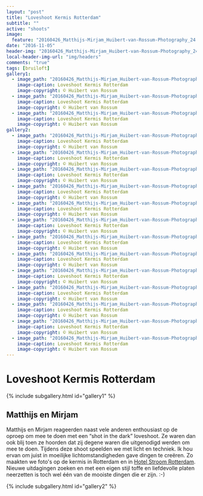 ```yaml
---
layout: "post"
title: "Loveshoot Kermis Rotterdam"
subtitle: ""
active: "shoots"
image:
  feature: "20160426_Matthijs-Mirjam_Huibert-van-Rossum-Photography_24.jpg"
date: "2016-11-05"
header-img: "20160426_Matthijs-Mirjam_Huibert-van-Rossum-Photography_24.jpg"
local-header-img-url: "img/headers"
comments: "true"
tags: [bruiloft]
gallery1:
  - image_path: "20160426_Matthijs-Mirjam_Huibert-van-Rossum-Photography_24.jpg"
    image-caption: Loveshoot Kermis Rotterdam
    image-copyright: © Huibert van Rossum
  - image_path: "20160426_Matthijs-Mirjam_Huibert-van-Rossum-Photography_01.jpg"
    image-caption: Loveshoot Kermis Rotterdam
    image-copyright: © Huibert van Rossum
  - image_path: "20160426_Matthijs-Mirjam_Huibert-van-Rossum-Photography_03.jpg"
    image-caption: Loveshoot Kermis Rotterdam
    image-copyright: © Huibert van Rossum
gallery2:
  - image_path: "20160426_Matthijs-Mirjam_Huibert-van-Rossum-Photography_04.jpg"
    image-caption: Loveshoot Kermis Rotterdam
    image-copyright: © Huibert van Rossum
  - image_path: "20160426_Matthijs-Mirjam_Huibert-van-Rossum-Photography_08.jpg"
    image-caption: Loveshoot Kermis Rotterdam
    image-copyright: © Huibert van Rossum
  - image_path: "20160426_Matthijs-Mirjam_Huibert-van-Rossum-Photography_15.jpg"
    image-caption: Loveshoot Kermis Rotterdam
    image-copyright: © Huibert van Rossum
  - image_path: "20160426_Matthijs-Mirjam_Huibert-van-Rossum-Photography_16.jpg"
    image-caption: Loveshoot Kermis Rotterdam
    image-copyright: © Huibert van Rossum
  - image_path: "20160426_Matthijs-Mirjam_Huibert-van-Rossum-Photography_17.jpg"
    image-caption: Loveshoot Kermis Rotterdam
    image-copyright: © Huibert van Rossum
  - image_path: "20160426_Matthijs-Mirjam_Huibert-van-Rossum-Photography_21.jpg"
    image-caption: Loveshoot Kermis Rotterdam
    image-copyright: © Huibert van Rossum
  - image_path: "20160426_Matthijs-Mirjam_Huibert-van-Rossum-Photography_19.jpg"
    image-caption: Loveshoot Kermis Rotterdam
    image-copyright: © Huibert van Rossum
  - image_path: "20160426_Matthijs-Mirjam_Huibert-van-Rossum-Photography_23.jpg"
    image-caption: Loveshoot Kermis Rotterdam
    image-copyright: © Huibert van Rossum
  - image_path: "20160426_Matthijs-Mirjam_Huibert-van-Rossum-Photography_24.jpg"
    image-caption: Loveshoot Kermis Rotterdam
    image-copyright: © Huibert van Rossum
  - image_path: "20160426_Matthijs-Mirjam_Huibert-van-Rossum-Photography_25.jpg"
    image-caption: Loveshoot Kermis Rotterdam
    image-copyright: © Huibert van Rossum
  - image_path: "20160426_Matthijs-Mirjam_Huibert-van-Rossum-Photography_28.jpg"
    image-caption: Loveshoot Kermis Rotterdam
    image-copyright: © Huibert van Rossum
  - image_path: "20160426_Matthijs-Mirjam_Huibert-van-Rossum-Photography_33.jpg"
    image-caption: Loveshoot Kermis Rotterdam
    image-copyright: © Huibert van Rossum
  - image_path: "20160426_Matthijs-Mirjam_Huibert-van-Rossum-Photography_26.jpg"
    image-caption: Loveshoot Kermis Rotterdam
    image-copyright: © Huibert van Rossum
---
```


# Loveshoot Kermis Rotterdam

{% include subgallery.html id="gallery1" %}

## Matthijs en Mirjam

Matthijs en Mirjam reageerden naast vele anderen enthousiast op de oproep om mee te doen met een “shot in the dark” loveshoot. Ze waren dan ook blij toen ze hoorden dat zij degene waren die uitgenodigd werden om mee te doen. Tijdens deze shoot speelden we met licht en techniek. Ik hou ervan om juist in moeilijke lichtomstandigheden gave dingen te creëren. Zo maakten we foto's op de kermis in Rotterdam en in [Hotel Stroom Rotterdam](https://www.stroomrotterdam.nl/nl/). Nieuwe uitdagingen zoeken en met een eigen stijl toffe en liefdevolle platen neerzetten is toch wel één van de mooiste dingen die er zijn. :-)

{% include subgallery.html id="gallery2" %}
